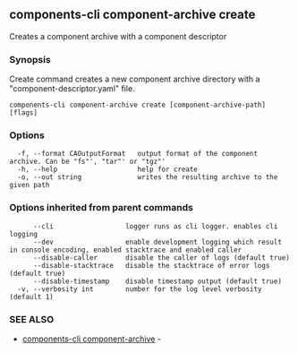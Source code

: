 ## components-cli component-archive create

Creates a component archive with a component descriptor

### Synopsis


Create command creates a new component archive directory with a "component-descriptor.yaml" file.


```
components-cli component-archive create [component-archive-path] [flags]
```

### Options

```
  -f, --format CAOutputFormat   output format of the component archive. Can be "fs"', "tar"' or "tgz"'
  -h, --help                    help for create
  -o, --out string              writes the resulting archive to the given path
```

### Options inherited from parent commands

```
      --cli                  logger runs as cli logger. enables cli logging
      --dev                  enable development logging which result in console encoding, enabled stacktrace and enabled caller
      --disable-caller       disable the caller of logs (default true)
      --disable-stacktrace   disable the stacktrace of error logs (default true)
      --disable-timestamp    disable timestamp output (default true)
  -v, --verbosity int        number for the log level verbosity (default 1)
```

### SEE ALSO

* [components-cli component-archive](components-cli_component-archive.md)	 - 

